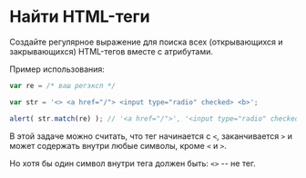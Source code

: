 # Найти HTML-теги

Создайте регулярное выражение для поиска всех (открывающихся и закрывающихся) HTML-тегов вместе с атрибутами.

Пример использования:
```js run
var re = /* ваш регэксп */

var str = '<> <a href="/"> <input type="radio" checked> <b>';

alert( str.match(re) ); // '<a href="/">', '<input type="radio" checked>', '<b>'
```

В этой задаче можно считать, что тег начинается с <code>&lt;</code>, заканчивается <code>&gt;</code> и может содержать внутри любые символы, кроме <code>&lt;</code> и <code>&gt;</code>.

Но хотя бы один символ внутри тега должен быть: <code>&lt;&gt;</code> -- не тег.

